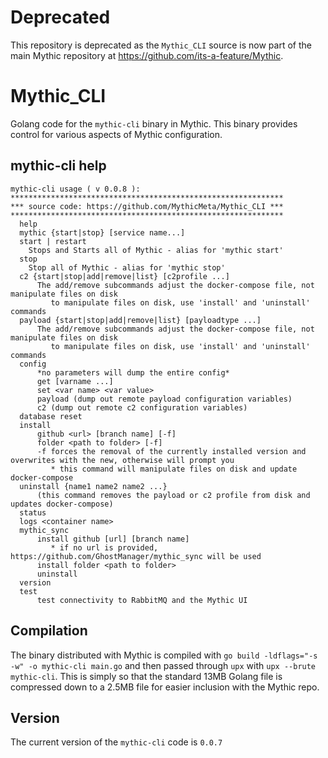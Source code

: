 # Deprecated

This repository is deprecated as the `Mythic_CLI` source is now part of the main Mythic repository at https://github.com/its-a-feature/Mythic.

# Mythic_CLI
Golang code for the `mythic-cli` binary in Mythic. This binary provides control for various aspects of Mythic configuration.

## mythic-cli help

```
mythic-cli usage ( v 0.0.8 ):
*************************************************************
*** source code: https://github.com/MythicMeta/Mythic_CLI ***
*************************************************************
  help
  mythic {start|stop} [service name...]
  start | restart
    Stops and Starts all of Mythic - alias for 'mythic start'
  stop
    Stop all of Mythic - alias for 'mythic stop'
  c2 {start|stop|add|remove|list} [c2profile ...]
      The add/remove subcommands adjust the docker-compose file, not manipulate files on disk
         to manipulate files on disk, use 'install' and 'uninstall' commands
  payload {start|stop|add|remove|list} [payloadtype ...]
      The add/remove subcommands adjust the docker-compose file, not manipulate files on disk
         to manipulate files on disk, use 'install' and 'uninstall' commands
  config
      *no parameters will dump the entire config*
      get [varname ...]
      set <var name> <var value>
      payload (dump out remote payload configuration variables)
      c2 (dump out remote c2 configuration variables)
  database reset
  install 
      github <url> [branch name] [-f]
      folder <path to folder> [-f]
      -f forces the removal of the currently installed version and overwrites with the new, otherwise will prompt you
         * this command will manipulate files on disk and update docker-compose
  uninstall {name1 name2 name2 ...}
      (this command removes the payload or c2 profile from disk and updates docker-compose)
  status
  logs <container name>
  mythic_sync
      install github [url] [branch name]
         * if no url is provided, https://github.com/GhostManager/mythic_sync will be used
      install folder <path to folder>
      uninstall
  version
  test
      test connectivity to RabbitMQ and the Mythic UI
```

## Compilation

The binary distributed with Mythic is compiled with `go build -ldflags="-s -w" -o mythic-cli main.go` and then passed through `upx` with `upx --brute mythic-cli`. This is simply so that the standard 13MB Golang file is compressed down to a 2.5MB file for easier inclusion with the Mythic repo.

## Version

The current version of the `mythic-cli` code is `0.0.7`

